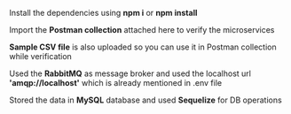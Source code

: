 Install the dependencies using **npm i** or **npm install**

Import the **Postman collection** attached here to verify the microservices

**Sample CSV file** is also uploaded so you can use it in Postman collection while verification

Used the **RabbitMQ** as message broker and used the localhost url **'amqp://localhost'** which is already mentioned in .env file

Stored the data in **MySQL** database and used **Sequelize** for DB operations
